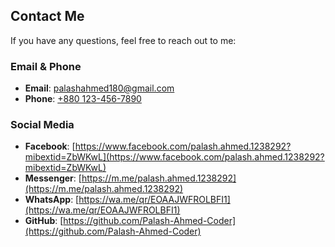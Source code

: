 ## Contact Me

If you have any questions, feel free to reach out to me:

### Email & Phone
- **Email**: [palashahmed180@gmail.com](palashahmed180@gmail.com)  
- **Phone**: [+880 123-456-7890](tel:+88017820127)

### Social Media
- **Facebook**: [https://www.facebook.com/palash.ahmed.1238292?mibextid=ZbWKwL](https://www.facebook.com/palash.ahmed.1238292?mibextid=ZbWKwL)  
- **Messenger**: [https://m.me/palash.ahmed.1238292](https://m.me/palash.ahmed.1238292)  
- **WhatsApp**: [https://wa.me/qr/EOAAJWFROLBFI1](https://wa.me/qr/EOAAJWFROLBFI1)  
- **GitHub**: [https://github.com/Palash-Ahmed-Coder](https://github.com/Palash-Ahmed-Coder) 


